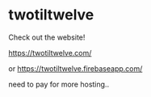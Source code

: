# twotiltwelve

Check out the website!

https://twotiltwelve.com/


or https://twotiltwelve.firebaseapp.com/

need to pay for more hosting.. 
